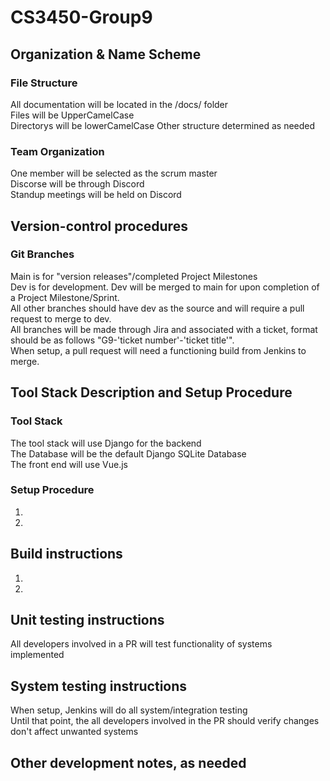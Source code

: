 # CS3450-Group9
## Organization & Name Scheme
### File Structure
All documentation will be located in the /docs/ folder   
Files will be UpperCamelCase  
Directorys will be lowerCamelCase
Other structure determined as needed
### Team Organization
One member will be selected as the scrum master  
Discorse will be through Discord  
Standup meetings will be held on Discord  
## Version-control procedures
### Git Branches
Main is for "version releases"/completed Project Milestones  
Dev is for development.  Dev will be merged to main for upon completion of a Project Milestone/Sprint.  
All other branches should have dev as the source and will require a pull request to merge to dev.  
All branches will be made through Jira and associated with a ticket, format should be as follows "G9-'ticket number'-'ticket title'".  
When setup, a pull request will need a functioning build from Jenkins to merge.  
## Tool Stack Description and Setup Procedure
### Tool Stack
The tool stack will use Django for the backend  
The Database will be the default Django SQLite Database  
The front end will use Vue.js  
### Setup Procedure
1.
2.
## Build instructions
1.
2.
## Unit testing instructions
All developers involved in a PR will test functionality of systems implemented  
## System testing instructions
When setup, Jenkins will do all system/integration testing  
Until that point, the all developers involved in the PR should verify changes don't affect unwanted systems  
## Other development notes, as needed
